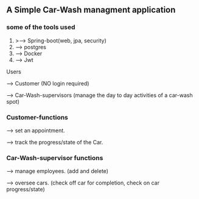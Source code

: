<h2>A Simple Car-Wash managment application</h2>
<h3>some of the tools used</h3>
<ol>
  <li>>--> Spring-boot(web, jpa, security)</li>
  <li>--> postgres</li>
  <li>--> Docker</li>
  <li>--> Jwt</li>
</ol

<h3> Users</h3>
<p>--> Customer (NO login required)</p>
<p>--> Car-Wash-supervisors (manage the day to day activities of a car-wash spot)</p>

<h3>Customer-functions</h3>
<p>--> set an appointment.</p>
<p>--> track the progress/state of the Car.</p>

<h3>Car-Wash-supervisor functions</h3>
<p>--> manage employees. (add and delete)</p>
<p>--> oversee cars. (check off car for completion, check on car progress/state)</p>
